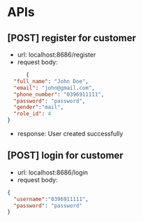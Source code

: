 # APIs

## [POST] register for customer

- url: localhost:8686/register
- request body:

```json
      {
  "full_name": "John Doe",
  "email": "john@gmail.com",
  "phone_number": "0396911111",
  "password": "password",
  "gender":"mail",
  "role_id": 4
}

```
- response:
  User created successfully

## [POST] login for customer
- url: localhost:8686/login
- request body:

```json
{
  "username":"0396911111",
  "password": "password"
}
```